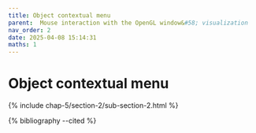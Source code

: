 ```yaml
---
title: Object contextual menu
parent:  Mouse interaction with the OpenGL window&#58; visualization
nav_order: 2
date: 2025-04-08 15:14:31
maths: 1
---
```


# Object contextual menu

{% include chap-5/section-2/sub-section-2.html %}

{% bibliography --cited %}

